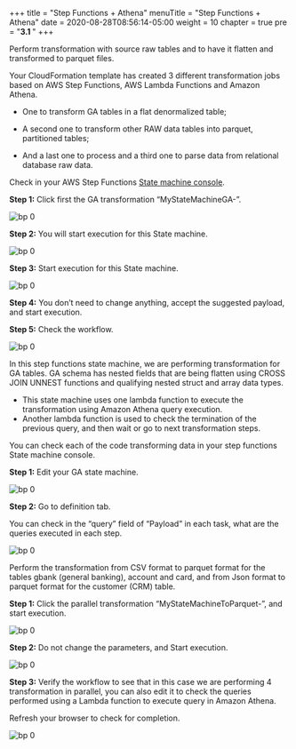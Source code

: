 +++
title = "Step Functions + Athena"
menuTitle = "Step Functions + Athena"
date = 2020-08-28T08:56:14-05:00
weight = 10
chapter = true
pre = "<b>3.1 </b>"
+++

Perform transformation with source raw tables and to have it flatten and transformed to parquet files.

Your CloudFormation template has created 3 different transformation jobs based on AWS Step Functions, AWS Lambda Functions and Amazon Athena.

- One to transform GA tables in a flat denormalized table;

- A second one to transform other RAW data tables into parquet, partitioned tables;

- And a last one to process and a third one to parse data from relational database raw data.


Check in your AWS Step Functions [State machine console](https://us-west-2.console.aws.amazon.com/states/home?region=us-west-2#/statemachines).

**Step 1:** Click first the GA transformation “MyStateMachineGA-<hash>”.

![bp 0](/images/transformation/pic-tr00.png)


**Step 2:** You will start execution for this State machine.

![bp 0](/images/transformation/pic-tr01.png)

**Step 3:** Start execution for this State machine.

![bp 0](/images/transformation/pic-tr02.png)


**Step 4:** You don’t need to change anything, accept the suggested payload, and start execution.

**Step 5:** Check the workflow.

![bp 0](/images/transformation/pic-tr03.png)


In this step functions state machine, we are performing transformation for GA tables. GA schema has nested fields that are being flatten using CROSS JOIN UNNEST functions and qualifying nested struct and array data types.

*	This state machine uses one lambda function to execute the transformation using Amazon Athena query execution.
*	Another lambda function is used to check the termination of the previous query, and then wait or go to next transformation steps.


You can check each of the code transforming data in your step functions State machine console.

**Step 1:** Edit your GA state machine.

![bp 0](/images/transformation/pic-tr04.png)

**Step 2:** Go to definition tab.

You can check in the “query” field of “Payload” in each task, what are the queries executed in each step.

![bp 0](/images/transformation/pic-tr05.png)

Perform the transformation from CSV format to parquet format for the tables gbank (general banking), account and card, and from Json format to parquet format for the customer (CRM) table.

**Step 1:** Click the parallel transformation “MyStateMachineToParquet-<hash>”, and start execution.

![bp 0](/images/transformation/pic-tr06.png)

**Step 2:** Do not change the parameters, and Start execution.

![bp 0](/images/transformation/pic-tr07.png)


**Step 3:** Verify the workflow to see that in this case we are performing 4 transformation in parallel, you can also edit it to check the queries performed using a Lambda function to execute query in Amazon Athena.

Refresh your browser to check for completion.

![bp 0](/images/transformation/pic-tr08.png)
